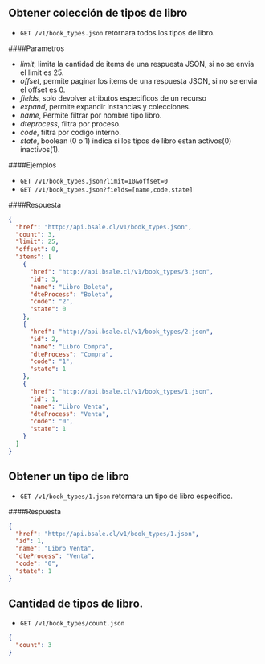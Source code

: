 Obtener colección de tipos de libro
-----------------------------------

* `GET /v1/book_types.json` retornara todos los tipos de libro.

####Parametros

- *limit*, limita la cantidad de items de una respuesta JSON, si no se envia el limit es 25.
- *offset*, permite paginar los items de una respuesta JSON, si no se envia el offset es 0.
- *fields*, solo devolver atributos especificos de un recurso
- *expand*, permite expandir instancias y colecciones.
- *name*, Permite filtrar por nombre tipo libro.
- *dteprocess*, filtra por proceso.
- *code*, filtra por codigo interno.
- *state*, boolean (0 o 1) indica si los tipos de libro estan activos(0) inactivos(1).

####Ejemplos

* `GET /v1/book_types.json?limit=10&offset=0`
* `GET /v1/book_types.json?fields=[name,code,state]`

####Respuesta
```json
{
  "href": "http://api.bsale.cl/v1/book_types.json",
  "count": 3,
  "limit": 25,
  "offset": 0,
  "items": [
    {
      "href": "http://api.bsale.cl/v1/book_types/3.json",
      "id": 3,
      "name": "Libro Boleta",
      "dteProcess": "Boleta",
      "code": "2",
      "state": 0
    },
    {
      "href": "http://api.bsale.cl/v1/book_types/2.json",
      "id": 2,
      "name": "Libro Compra",
      "dteProcess": "Compra",
      "code": "1",
      "state": 1
    },
    {
      "href": "http://api.bsale.cl/v1/book_types/1.json",
      "id": 1,
      "name": "Libro Venta",
      "dteProcess": "Venta",
      "code": "0",
      "state": 1
    }
  ]
}
```
Obtener un tipo de libro
------------------------

* `GET /v1/book_types/1.json` retornara un tipo de libro específico.

####Respuesta
```json
{
  "href": "http://api.bsale.cl/v1/book_types/1.json",
  "id": 1,
  "name": "Libro Venta",
  "dteProcess": "Venta",
  "code": "0",
  "state": 1
}
```
Cantidad de tipos de libro.
-----------------------------------

* `GET /v1/book_types/count.json`
```json
{
  "count": 3
}
```